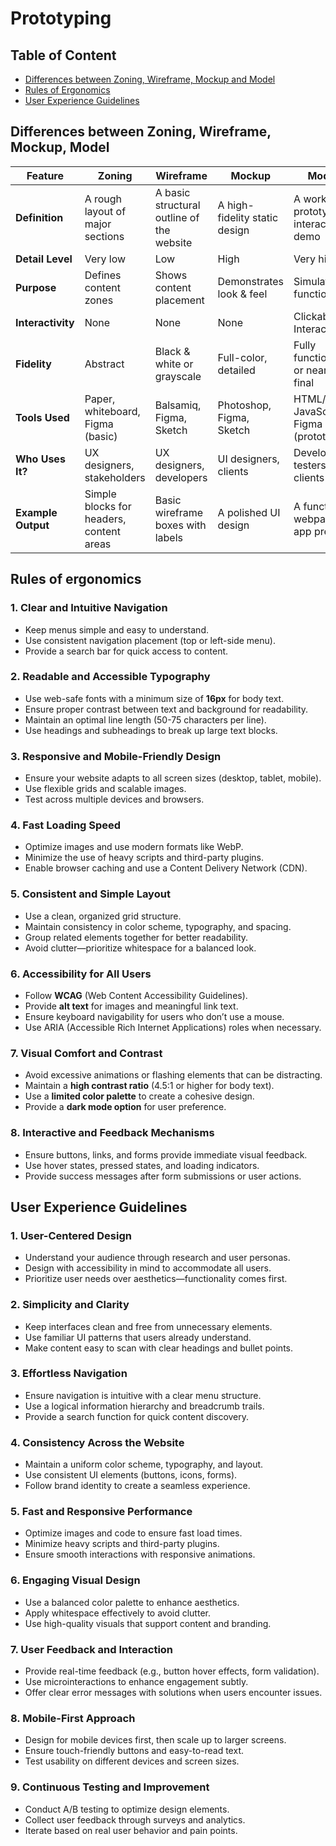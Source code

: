 # Prototyping

## Table of Content

* [Differences between Zoning, Wireframe, Mockup and Model](#differences-between-zoning-wireframe-mockup-model)
* [Rules of Ergonomics](#rules-of-ergonomics)
* [User Experience Guidelines](#user-experience-guidelines)

## Differences between Zoning, Wireframe, Mockup, Model

| Feature       | Zoning                          | Wireframe                     | Mockup                          | Model                           |
|--------------|--------------------------------|------------------------------|--------------------------------|--------------------------------|
| **Definition** | A rough layout of major sections | A basic structural outline of the website | A high-fidelity static design | A working prototype or interactive demo |
| **Detail Level** | Very low                      | Low                          | High                           | Very high                      |
| **Purpose**    | Defines content zones         | Shows content placement      | Demonstrates look & feel       | Simulates functionality        |
| **Interactivity** | None                        | None                          | None                           | Clickable / Interactive        |
| **Fidelity**   | Abstract                      | Black & white or grayscale   | Full-color, detailed           | Fully functional or near-final |
| **Tools Used** | Paper, whiteboard, Figma (basic) | Balsamiq, Figma, Sketch     | Photoshop, Figma, Sketch      | HTML/CSS, JavaScript, Figma (prototype) |
| **Who Uses It?** | UX designers, stakeholders  | UX designers, developers     | UI designers, clients          | Developers, testers, clients  |
| **Example Output** | Simple blocks for headers, content areas | Basic wireframe boxes with labels | A polished UI design | A functional webpage or app preview |

## Rules of ergonomics

### 1. **Clear and Intuitive Navigation**

* Keep menus simple and easy to understand.
* Use consistent navigation placement (top or left-side menu).
* Provide a search bar for quick access to content.

### 2. **Readable and Accessible Typography**

* Use web-safe fonts with a minimum size of **16px** for body text.
* Ensure proper contrast between text and background for readability.
* Maintain an optimal line length (50-75 characters per line).
* Use headings and subheadings to break up large text blocks.

### 3. **Responsive and Mobile-Friendly Design**

* Ensure your website adapts to all screen sizes (desktop, tablet, mobile).
* Use flexible grids and scalable images.
* Test across multiple devices and browsers.

### 4. **Fast Loading Speed**

* Optimize images and use modern formats like WebP.
* Minimize the use of heavy scripts and third-party plugins.
* Enable browser caching and use a Content Delivery Network (CDN).

### 5. **Consistent and Simple Layout**

* Use a clean, organized grid structure.
* Maintain consistency in color scheme, typography, and spacing.
* Group related elements together for better readability.
* Avoid clutter—prioritize whitespace for a balanced look.

### 6. **Accessibility for All Users**

* Follow **WCAG** (Web Content Accessibility Guidelines).
* Provide **alt text** for images and meaningful link text.
* Ensure keyboard navigability for users who don’t use a mouse.
* Use ARIA (Accessible Rich Internet Applications) roles when necessary.

### 7. **Visual Comfort and Contrast**

* Avoid excessive animations or flashing elements that can be distracting.
* Maintain a **high contrast ratio** (4.5:1 or higher for body text).
* Use a **limited color palette** to create a cohesive design.
* Provide a **dark mode option** for user preference.

### 8. **Interactive and Feedback Mechanisms**

* Ensure buttons, links, and forms provide immediate visual feedback.
* Use hover states, pressed states, and loading indicators.
* Provide success messages after form submissions or user actions.

## User Experience Guidelines

### 1. **User-Centered Design**

* Understand your audience through research and user personas.  
* Design with accessibility in mind to accommodate all users.  
* Prioritize user needs over aesthetics—functionality comes first.  

### 2. **Simplicity and Clarity**

* Keep interfaces clean and free from unnecessary elements.  
* Use familiar UI patterns that users already understand.  
* Make content easy to scan with clear headings and bullet points.  

### 3. **Effortless Navigation**

* Ensure navigation is intuitive with a clear menu structure.  
* Use a logical information hierarchy and breadcrumb trails.  
* Provide a search function for quick content discovery.  

### 4. **Consistency Across the Website**

* Maintain a uniform color scheme, typography, and layout.  
* Use consistent UI elements (buttons, icons, forms).  
* Follow brand identity to create a seamless experience.  

### 5. **Fast and Responsive Performance**

* Optimize images and code to ensure fast load times.  
* Minimize heavy scripts and third-party plugins.  
* Ensure smooth interactions with responsive animations.  

### 6. **Engaging Visual Design**

* Use a balanced color palette to enhance aesthetics.  
* Apply whitespace effectively to avoid clutter.  
* Use high-quality visuals that support content and branding.  

### 7. **User Feedback and Interaction**

* Provide real-time feedback (e.g., button hover effects, form validation).  
* Use microinteractions to enhance engagement subtly.  
* Offer clear error messages with solutions when users encounter issues.  

### 8. **Mobile-First Approach**

* Design for mobile devices first, then scale up to larger screens.  
* Ensure touch-friendly buttons and easy-to-read text.  
* Test usability on different devices and screen sizes.  

### 9. **Continuous Testing and Improvement**

* Conduct A/B testing to optimize design elements.  
* Collect user feedback through surveys and analytics.  
* Iterate based on real user behavior and pain points.  
